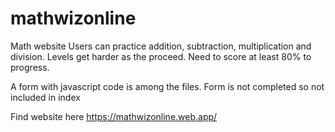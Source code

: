 # mathwizonline
 Math website
Users can practice addition, subtraction, multiplication and division.
Levels get harder as the proceed. Need to score at least 80% to progress.

A form with javascript code is among the files. Form is not completed so not included in index

Find website here
https://mathwizonline.web.app/